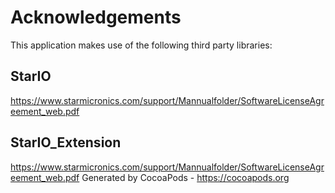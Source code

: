 # Acknowledgements
This application makes use of the following third party libraries:

## StarIO

https://www.starmicronics.com/support/Mannualfolder/SoftwareLicenseAgreement_web.pdf

## StarIO_Extension

https://www.starmicronics.com/support/Mannualfolder/SoftwareLicenseAgreement_web.pdf
Generated by CocoaPods - https://cocoapods.org
